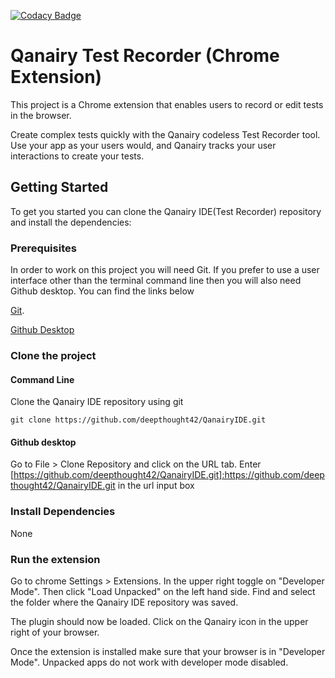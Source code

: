 [![Codacy Badge](https://api.codacy.com/project/badge/Grade/db7f804418df427c864c05c3622f9b56)](https://www.codacy.com?utm_source=github.com&amp;utm_medium=referral&amp;utm_content=deepthought42/QanairyIDE&amp;utm_campaign=Badge_Grade)

# Qanairy Test Recorder (Chrome Extension)

This project is a Chrome extension that enables users to record or edit tests in the browser.

Create complex tests quickly with the Qanairy codeless Test Recorder tool. Use your app as your users would, and Qanairy tracks your user interactions to create your tests.

## Getting Started

To get you started you can clone the Qanairy IDE(Test Recorder) repository and install the dependencies:

### Prerequisites

In order to work on this project you will need Git. If you prefer to use a user interface other than the terminal command line then you will also need Github desktop. You can find the links below

 [Git](http://git-scm.com/).

 [Github Desktop](https://desktop.github.com/)

### Clone the project

#### Command Line

Clone the Qanairy IDE repository using git

```
git clone https://github.com/deepthought42/QanairyIDE.git
```

#### Github desktop

Go to File > Clone Repository and click on the URL tab. Enter [https://github.com/deepthought42/QanairyIDE.git]:https://github.com/deepthought42/QanairyIDE.git in the url input box

### Install Dependencies

  None

### Run the extension

  Go to chrome Settings > Extensions. In the upper right toggle on "Developer Mode". Then click "Load Unpacked" on the left hand side. Find and select the folder where the Qanairy IDE repository was saved.

  The plugin should now be loaded. Click on the Qanairy icon in the upper right of your browser.

  Once the extension is installed make sure that your browser is in "Developer Mode". Unpacked apps do not work with developer mode disabled.
